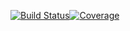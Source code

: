 [![Build Status](https://travis-ci.com/tolvana/boss-test.svg?branch=features)](https://travis-ci.com/tolvana/boss-test)[![Coverage](https://codecov.io/gh/tolvana/boss-test/branch/features/graphs/badge.svg?branch=features)](http://codecov.io/gh/tolvana/boss-test?branch=features)
